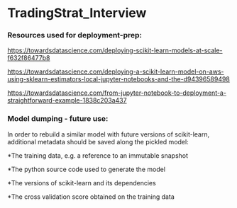 # TradingStrat_Interview

### Resources used for deployment-prep:

https://towardsdatascience.com/deploying-scikit-learn-models-at-scale-f632f86477b8

https://towardsdatascience.com/deploying-a-scikit-learn-model-on-aws-using-sklearn-estimators-local-jupyter-notebooks-and-the-d94396589498

https://towardsdatascience.com/from-jupyter-notebook-to-deployment-a-straightforward-example-1838c203a437


### Model dumping - future use:

In order to rebuild a similar model with future versions of scikit-learn, additional metadata should be saved along the pickled model:

*The training data, e.g. a reference to an immutable snapshot

*The python source code used to generate the model

*The versions of scikit-learn and its dependencies

*The cross validation score obtained on the training data
